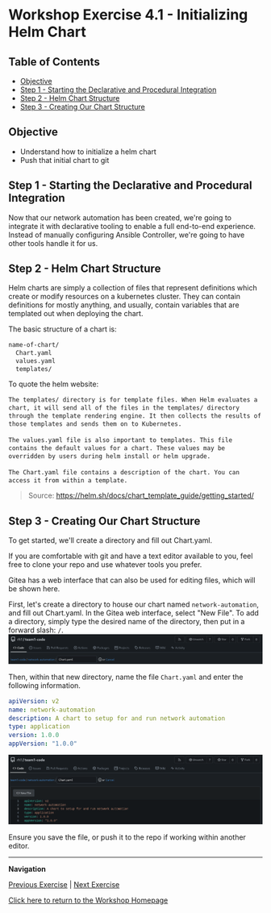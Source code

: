 # Workshop Exercise 4.1 - Initializing Helm Chart

## Table of Contents

* [Objective](#objective)
* [Step 1 - Starting the Declarative and Procedural Integration](#step-1---starting-the-declarative-and-procedural-integration)
* [Step 2 - Helm Chart Structure](#step-2---helm-chart-structure)
* [Step 3 - Creating Our Chart Structure](#step-3---creating-our-chart-structure)

## Objective

* Understand how to initialize a helm chart
* Push that initial chart to git

## Step 1 - Starting the Declarative and Procedural Integration
Now that our network automation has been created, we're going to integrate it with declarative tooling to enable a full end-to-end experience. Instead of manually configuring Ansible Controller, we're going to have other tools handle it for us.

## Step 2 - Helm Chart Structure
Helm charts are simply a collection of files that represent definitions which create or modify resources on a kubernetes cluster. They can contain definitions for mostly anything, and usually, contain variables that are templated out when deploying the chart.

The basic structure of a chart is:
```
name-of-chart/
  Chart.yaml
  values.yaml
  templates/
```

To quote the helm website:
```
The templates/ directory is for template files. When Helm evaluates a chart, it will send all of the files in the templates/ directory through the template rendering engine. It then collects the results of those templates and sends them on to Kubernetes.

The values.yaml file is also important to templates. This file contains the default values for a chart. These values may be overridden by users during helm install or helm upgrade.

The Chart.yaml file contains a description of the chart. You can access it from within a template.
```

> Source: https://helm.sh/docs/chart_template_guide/getting_started/

## Step 3 - Creating Our Chart Structure
To get started, we'll create a directory and fill out Chart.yaml.

If you are comfortable with git and have a text editor available to you, feel free to clone your repo and use whatever tools you prefer.

Gitea has a web interface that can also be used for editing files, which will be shown here.

First, let's create a directory to house our chart named `network-automation`, and fill out Chart.yaml. In the Gitea web interface, select "New File". To add a directory, simply type the desired name of the directory, then put in a forward slash: `/`.
![Start Chart Yaml](../images/gitea-add-chart-directory.png)

Then, within that new directory, name the file `Chart.yaml` and enter the following information.

```yaml
apiVersion: v2
name: network-automation
description: A chart to setup for and run network automation
type: application
version: 1.0.0
appVersion: "1.0.0"
```
![Populate Chart Yaml](../images/gitea-populate-chart-yaml.png)

Ensure you save the file, or push it to the repo if working within another editor.

---
**Navigation**

[Previous Exercise](../3.3-linking-to-automation/) | [Next Exercise](../4.2-applying-config-to-controller/)

[Click here to return to the Workshop Homepage](../../README.md)
